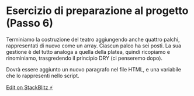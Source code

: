 # Esercizio di preparazione al progetto (Passo 6)

Terminiamo la costruzione del teatro aggiungendo anche quattro palchi, rappresentati di nuovo come un array. Ciascun palco ha sei posti. La sua gestione è del tutto analoga a quella della platea, quindi ricopiamo e rinominiamo, trasgredendo il principio DRY (ci penseremo dopo).

Dovrà essere aggiunto un nuovo paragrafo nel file HTML, e una variabile che lo rappresenti nello script.


[Edit on StackBlitz ⚡️](https://stackblitz.com/edit/js-rhcvya)